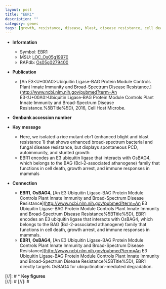 ```yaml
---
layout: post
title: "EBR1"
description: ""
category: genes
tags: [growth, resistance, disease, blast, disease resistance, cell death, immune response, blight, blast resistance, Ubiquitin]
---
```


* **Information**  
    + Symbol: EBR1  
    + MSU: [LOC_Os05g19970](http://rice.plantbiology.msu.edu/cgi-bin/ORF_infopage.cgi?orf=LOC_Os05g19970)  
    + RAPdb: [Os05g0279400](http://rapdb.dna.affrc.go.jp/viewer/gbrowse_details/irgsp1?name=Os05g0279400)  

* **Publication**  
    + [An E3<U+00A0>Ubiquitin Ligase-BAG Protein Module Controls Plant Innate Immunity and Broad-Spectrum Disease Resistance.](http://www.ncbi.nlm.nih.gov/pubmed?term=An E3<U+00A0>Ubiquitin Ligase-BAG Protein Module Controls Plant Innate Immunity and Broad-Spectrum Disease Resistance.%5BTitle%5D), 2016, Cell Host Microbe.

* **Genbank accession number**  

* **Key message**  
    + Here, we isolated a rice mutant ebr1 (enhanced blight and blast resistance 1) that shows enhanced broad-spectrum bacterial and fungal disease resistance, but displays spontaneous PCD, autoimmunity, and stunted growth
    + EBR1 encodes an E3 ubiquitin ligase that interacts with OsBAG4, which belongs to the BAG (Bcl-2-associated athanogene) family that functions in cell death, growth arrest, and immune responses in mammals

* **Connection**  
    + __EBR1__, __OsBAG4__, [An E3 Ubiquitin Ligase-BAG Protein Module Controls Plant Innate Immunity and Broad-Spectrum Disease Resistance](http://www.ncbi.nlm.nih.gov/pubmed?term=An E3 Ubiquitin Ligase-BAG Protein Module Controls Plant Innate Immunity and Broad-Spectrum Disease Resistance%5BTitle%5D), EBR1 encodes an E3 ubiquitin ligase that interacts with OsBAG4, which belongs to the BAG (Bcl-2-associated athanogene) family that functions in cell death, growth arrest, and immune responses in mammals.
    + __EBR1__, __OsBAG4__, [An E3 Ubiquitin Ligase-BAG Protein Module Controls Plant Innate Immunity and Broad-Spectrum Disease Resistance](http://www.ncbi.nlm.nih.gov/pubmed?term=An E3 Ubiquitin Ligase-BAG Protein Module Controls Plant Innate Immunity and Broad-Spectrum Disease Resistance%5BTitle%5D), EBR1 directly targets OsBAG4 for ubiquitination-mediated degradation.

[//]: # * **Key figures**  
[//]: # 
[//]: # 
